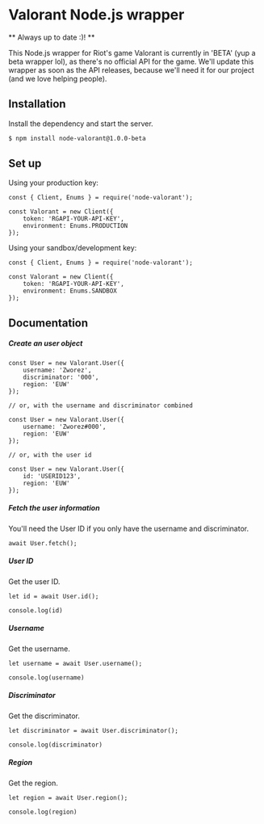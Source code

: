 # Valorant Node.js wrapper
** Always up to date :)! **

This Node.js wrapper for Riot's game Valorant is currently in 'BETA' (yup a beta wrapper lol), as there's no official API for the game. We'll update this wrapper as soon as the API releases, because we'll need it for our project (and we love helping people).

## Installation
Install the dependency and start the server.

```sh
$ npm install node-valorant@1.0.0-beta
```

## Set up
Using your production key:
```
const { Client, Enums } = require('node-valorant');

const Valorant = new Client({
	token: 'RGAPI-YOUR-API-KEY',
	environment: Enums.PRODUCTION
});
```

Using your sandbox/development key:
```
const { Client, Enums } = require('node-valorant');

const Valorant = new Client({
	token: 'RGAPI-YOUR-API-KEY',
	environment: Enums.SANDBOX
});
```

## Documentation

##### Create an user object
```
const User = new Valorant.User({
	username: 'Zworez',
	discriminator: '000',
	region: 'EUW'
});

// or, with the username and discriminator combined

const User = new Valorant.User({
	username: 'Zworez#000',
	region: 'EUW'
});

// or, with the user id

const User = new Valorant.User({
	id: 'USERID123',
	region: 'EUW'
});
```

##### Fetch the user information
You'll need the User ID if you only have the username and discriminator.
```
await User.fetch();
```

##### User ID
Get the user ID.
```
let id = await User.id();

console.log(id)
```

##### Username
Get the username.
```
let username = await User.username();

console.log(username)
```

##### Discriminator
Get the discriminator.
```
let discriminator = await User.discriminator();

console.log(discriminator)
```
##### Region
Get the region.
```
let region = await User.region();

console.log(region)
```